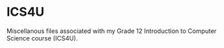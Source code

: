 # ICS4U
Miscellanous files associated with my Grade 12 Introduction to Computer Science course (ICS4U).

